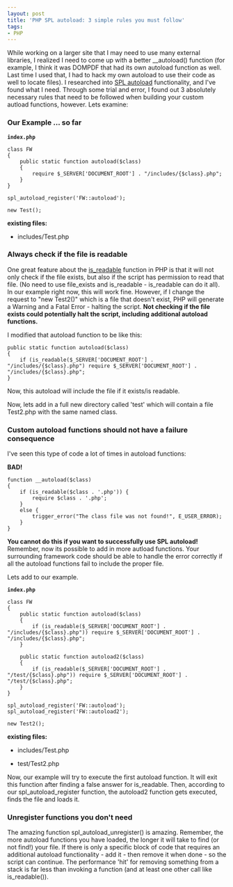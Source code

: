 ```yaml
---
layout: post
title: 'PHP SPL autoload: 3 simple rules you must follow'
tags:
- PHP
---
```


While working on a larger site that I may need to use many external libraries, I realized I need to come up with a better __autoload() function (for example, I think it was DOMPDF that had its own autoload function as well.  Last time I used that, I had to hack my own autoload to use their code as well to locate files).  I researched into [SPL autoload](http://us2.php.net/manual/en/function.spl-autoload-register.php) functionality, and I've found what I need.  Through some trial and error, I found out 3 absolutely necessary rules that need to be followed when building your custom autload functions, however.  Lets examine:

### Our Example ... so far

**`index.php`**
```php?start_inline=1    
class FW
{
    public static function autoload($class)
    {
        require $_SERVER['DOCUMENT_ROOT'] . "/includes/{$class}.php";
    }
}

spl_autoload_register('FW::autoload');

new Test();
```
    
**existing files:**

  * includes/Test.php

### Always check if the file is readable

One great feature about the [is_readable](http://us3.php.net/is_readable) function in PHP is that it will not only check if the file exists, but also if the script has permission to read that file.  (No need to use file_exists and is_readable - is_readable can do it all).  In our example right now, this will work fine.  However, if I change the request to "new Test2()" which is a file that doesn't exist, PHP will generate a Warning and a Fatal Error - halting the script.  **Not checking if the file exists could potentially halt the script, including additional autoload functions.**

I modified that autoload function to be like this:

```php?start_inline=1    
public static function autoload($class)
{
    if (is_readable($_SERVER['DOCUMENT_ROOT'] . "/includes/{$class}.php") require $_SERVER['DOCUMENT_ROOT'] . "/includes/{$class}.php";
}
```
    
Now, this autoload will include the file if it exists/is readable.

Now, lets add in a full new directory called 'test' which will contain a file Test2.php with the same named class.

### Custom autoload functions should not have a failure consequence

I've seen this type of code a lot of times in autoload functions:

**BAD!**

```php?start_inline=1
function __autoload($class)
{
    if (is_readable($class . '.php')) {
        require $class . '.php';
    }
    else {
        trigger_error("The class file was not found!", E_USER_ERROR);
    }
}
```
    
**You cannot do this if you want to successfully use SPL autoload!**  Remember, now its possible to add in more autload functions.  Your surrounding framework code should be able to handle the error correctly if all the autoload functions fail to include the proper file.

Lets add to our example.

**`index.php`**
```php?start_inline=1
class FW
{
    public static function autoload($class)
    {
        if (is_readable($_SERVER['DOCUMENT_ROOT'] . "/includes/{$class}.php")) require $_SERVER['DOCUMENT_ROOT'] . "/includes/{$class}.php";
    }

    public static function autoload2($class)
    {
        if (is_readable($_SERVER['DOCUMENT_ROOT'] . "/test/{$class}.php")) require $_SERVER['DOCUMENT_ROOT'] . "/test/{$class}.php";
    }
}

spl_autoload_register('FW::autoload');
spl_autoload_register('FW::autoload2');

new Test2();
```

**existing files:**

  * includes/Test.php

  * test/Test2.php

Now, our example will try to execute the first autoload function.  It will exit this function after finding a false answer for is_readable.  Then, according to our spl_autoload_register function, the autoload2 function gets executed, finds the file and loads it.

### Unregister functions you don't need

The amazing function spl_autoload_unregister() is amazing.  Remember, the more autoload functions you have loaded, the longer it will take to find (or not find!) your file.  If there is only a specific block of code that requires an additional autoload functionality - add it - then remove it when done - so the script can continue.  The performance 'hit' for removing something from a stack is far less than invoking a function (and at least one other call like is_readable()).
